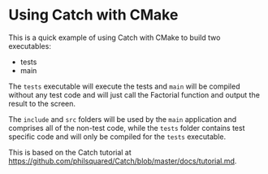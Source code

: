 # Using Catch with CMake

This is a quick example of using Catch with CMake to build two executables:

  - tests
  - main

The `tests` executable will execute the tests and `main` will be compiled
without any test code and will just call the Factorial function and output
the result to the screen.

The `include` and `src` folders will be used by the `main` application and
comprises all of the non-test code, while the `tests` folder contains test specific
code and will only be compiled for the `tests` executable.

This is based on the Catch tutorial at https://github.com/philsquared/Catch/blob/master/docs/tutorial.md.
